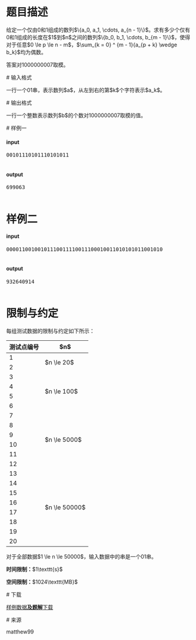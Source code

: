 # 题目描述

<p>给定一个仅由0和1组成的数列$\{a_0, a_1, \cdots, a_{n - 1}\}$。求有多少个仅有0和1组成的长度在$1$到$n$之间的数列$\{b_0, b_1, \cdots, b_{m - 1}\}$，使得对于任意$0 \le p \le n - m$，$\sum_{k = 0} ^ {m - 1}{a_{p + k} \wedge b_k}$均为偶数。</p>
<p>答案对1000000007取模。</p>
# 输入格式


<p>一行一个01串，表示数列$a$，从左到右的第$k$个字符表示$a_k$。</p>
# 输出格式


<p>一行一个整数表示数列$b$的个数对1000000007取模的值。</p>
# 样例一


<h4>input</h4>
<pre>00101110101110101011

</pre>

<h4>output</h4>
<pre>699063

</pre>

# 样例二


<h4>input</h4>
<pre>00001100100101110011110011100010011010101011001010

</pre>

<h4>output</h4>
<pre>932640914

</pre>

# 限制与约定


<p>每组测试数据的限制与约定如下所示：</p>
<div class="table-responsive">
<table class="table table-bordered table-text-center table-vertical-middle"><thead><tr><th>测试点编号</th>
<th>$n$</th>
</tr></thead><tbody><tr><td>1</td><td rowspan="2">$n \le 20$</td></tr><tr><td>2</td></tr><tr><td>3</td><td rowspan="4">$n \le 100$</td></tr><tr><td>4</td>
</tr><tr><td>5</td>
</tr><tr><td>6</td>
</tr><tr><td>7</td><td rowspan="6">$n \le 5000$</td></tr><tr><td>8</td>
</tr><tr><td>9</td>
</tr><tr><td>10</td>
</tr><tr><td>11</td>
</tr><tr><td>12</td>
</tr><tr><td>13</td><td rowspan="8">$n \le 50000$</td></tr><tr><td>14</td>
</tr><tr><td>15</td>
</tr><tr><td>16</td>
</tr><tr><td>17</td>
</tr><tr><td>18</td>
</tr><tr><td>19</td>
</tr><tr><td>20</td>
</tr></tbody></table></div>

<p>对于全部数据$1 \le n \le 50000$，输入数据中的串是一个01串。</p>
<p><strong>时间限制：</strong>$1\texttt{s}$</p>
<p><strong>空间限制：</strong>$1024\texttt{MB}$</p>
# 下载


<p><a href="/download.php?type=problem&amp;id=293">样例数据<strong>及题解</strong>下载</a></p>
# 来源


<p>matthew99</p>
